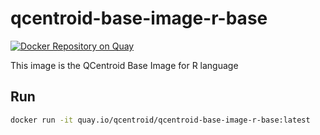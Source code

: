 # qcentroid-base-image-r-base

[![Docker Repository on Quay](https://quay.io/repository/qcentroid/qcentroid-base-image-r-base/status "Docker Repository on Quay")](https://quay.io/repository/qcentroid/qcentroid-base-image-r-base)

This image is the QCentroid Base Image for R language

## Run

```bash
docker run -it quay.io/qcentroid/qcentroid-base-image-r-base:latest
```
